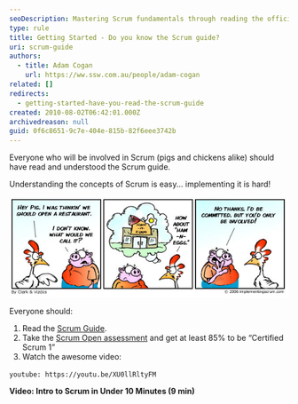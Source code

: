 ```yaml
---
seoDescription: Mastering Scrum fundamentals through reading the official guide and taking a certification assessment to unlock effective team collaboration.
type: rule
title: Getting Started - Do you know the Scrum guide?
uri: scrum-guide
authors:
  - title: Adam Cogan
    url: https://ww.ssw.com.au/people/adam-cogan
related: []
redirects:
  - getting-started-have-you-read-the-scrum-guide
created: 2010-08-02T06:42:01.000Z
archivedreason: null
guid: 0f6c8651-9c7e-404e-815b-82f6eee3742b
---
```


Everyone who will be involved in Scrum (pigs and chickens alike) should have read and understood the Scrum guide.

Understanding the concepts of Scrum is easy... implementing it is hard!

<!--endintro-->

![Figure: It's handy to know who the pigs and chickens are. The word "commit" and this silly chicken and pig story, were removed from the Scrum Guide 2011](ScrumChickenPig.jpg)

Everyone should:

1. Read the [Scrum Guide](https://www.scrumguides.org).
2. Take the [Scrum Open assessment](https://www.scrum.org/open-assessments/scrum-open) and get at least 85% to be “Certified Scrum 1”
3. Watch the awesome video:

`youtube: https://youtu.be/XU0llRltyFM`

**Video: Intro to Scrum in Under 10 Minutes (9 min)**
